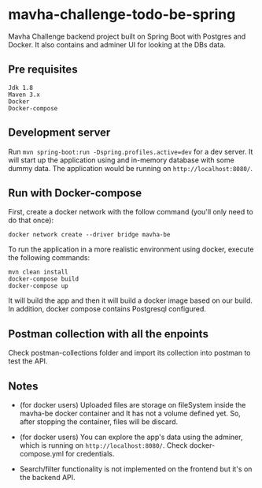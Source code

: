 # mavha-challenge-todo-be-spring

Mavha Challenge backend project built on Spring Boot with Postgres and Docker. It also contains and adminer UI for looking at the DBs data.

## Pre requisites

```
Jdk 1.8
Maven 3.x
Docker
Docker-compose
```

## Development server

Run `mvn spring-boot:run -Dspring.profiles.active=dev` for a dev server. It will start up the application using and in-memory database with some dummy data. The application would be running on `http://localhost:8080/`.

## Run with Docker-compose

First, create a docker network with the follow command (you'll only need to do that once):

`docker network create --driver bridge mavha-be`

To run the application in a more realistic environment using docker, execute the following commands:

```
mvn clean install
docker-compose build
docker-compose up
```

It will build the app and then it will build a docker image based on our build. In addition, docker compose contains Postgresql configured.

## Postman collection with all the enpoints

Check postman-collections folder and import its collection into postman to test the API.

## Notes

* (for docker users) Uploaded files are storage on fileSystem inside the mavha-be docker container and It has not a volume defined yet. So, after stopping the container, files will be discard.

* (for docker users) You can explore the app's data using the adminer, which is running on `http://localhost:8080/`. Check docker-compose.yml for credentials.

* Search/filter functionality is not implemented on the frontend but it's on the backend API.
